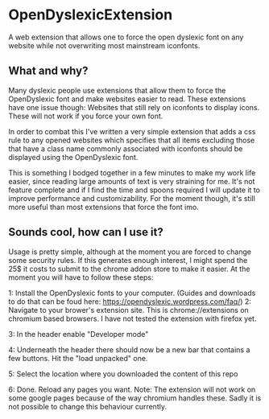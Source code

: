 # OpenDyslexicExtension
A web extension that allows one to force the open dyslexic font on any website while not overwriting most mainstream iconfonts.



## What and why?
Many dyslexic people use extensions that allow them to force the OpenDyslexic font and make websites easier to read. These extensions have one issue though: Websites that still rely on iconfonts to display icons. These will not work if you force your own font.

In order to combat this I've written a very simple extension that adds a css rule to any opened websites which specifies that all items excluding those that have a class name commonly associated with iconfonts should be displayed using the OpenDyslexic font.

This is something I bodged together in a few minutes to make my work life easier, since reading large amounts of text is very straining for me. It's not feature complete and if I find the time and spoons required I will update it to improve performance and customizability. For the moment though, it's still more useful than most extensions that force the font imo.



## Sounds cool, how can I use it?
Usage is pretty simple, although at the moment you are forced to change some security rules. If this generates enough interest, I might spend the 25$ it costs to submit to the chrome addon store to make it easier. At the moment you will have to follow these steps:

1: Install the OpenDyslexic fonts to your computer. (Guides and downloads to do that can be foud here: https://opendyslexic.wordpress.com/faq/)
2: Navigate to your brower's extension site. This is chrome://extensions on chromium based browsers. I have not tested the extension with firefox yet.

3: In the header enable "Developer mode"

4: Underneath the header there should now be a new bar that contains a few buttons. Hit the "load unpacked" one.

5: Select the location where you downloaded the content of this repo

6: Done. Reload any pages you want. Note: The extension will not work on some google pages because of the way chromium handles these. Sadly it is not possible to change this behaviour currently.
